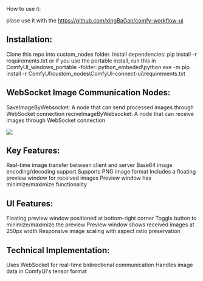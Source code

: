 How to use it:

plase use it with the https://github.com/xingBaGan/comfy-workflow-ui

## Installation:

Clone this repo into custom_nodes folder.
Install dependencies: pip install -r requirements.txt or if you use the portable install, run this in ComfyUI_windows_portable -folder:
python_embeded\python.exe -m pip install -r ComfyUI\custom_nodes\ComfyUI-connect-ui\requirements.txt

## WebSocket Image Communication Nodes:
SaveImageByWebsocket: A node that can send processed images through WebSocket connection
reciveImageByWebsocket: A node that can receive images through WebSocket connection

![](https://picgo-1300491698.cos.ap-nanjing.myqcloud.com/20250310211100394.png)

## Key Features:
Real-time image transfer between client and server
Base64 image encoding/decoding support
Supports PNG image format
Includes a floating preview window for received images
Preview window has minimize/maximize functionality

## UI Features:
Floating preview window positioned at bottom-right corner
Toggle button to minimize/maximize the preview
Preview window shows received images at 250px width
Responsive image scaling with aspect ratio preservation

## Technical Implementation:
Uses WebSocket for real-time bidirectional communication
Handles image data in ComfyUI's tensor format




